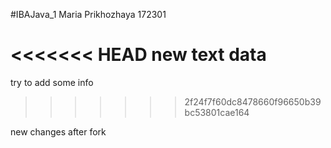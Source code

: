 #IBAJava_1
Maria Prikhozhaya
172301

<<<<<<< HEAD
new text data
=======
try to add some info
>>>>>>> 2f24f7f60dc8478660f96650b39bc53801cae164

new changes after fork